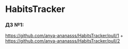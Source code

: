 # HabitsTracker
### ДЗ №1: 
https://github.com/anya-ananasss/HabitsTracker/pull/1 + https://github.com/anya-ananasss/HabitsTracker/pull/2
